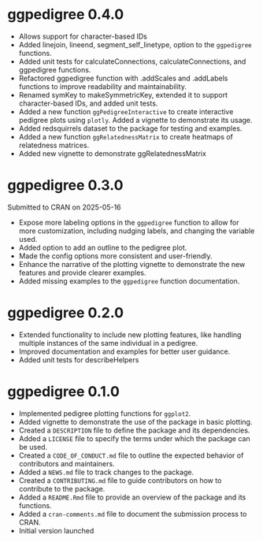 # ggpedigree 0.4.0

* Allows support for character-based IDs
* Added linejoin, lineend, segment_self_linetype, option to the `ggpedigree` functions.
* Added unit tests for calculateConnections, calculateConnections, and ggpedigree functions.
* Refactored ggpedigree function with .addScales and .addLabels functions to improve readability and maintainability.
* Renamed symKey to makeSymmetricKey, extended it to support character-based IDs, and added unit tests.
* Added a new function `ggPedigreeInteractive` to create interactive pedigree plots using `plotly`. Added a vignette to demonstrate its usage.
* Added redsquirrels dataset to the package for testing and examples.
* Added a new function `ggRelatednessMatrix` to create heatmaps of relatedness matrices.
* Added new vignette to demonstrate ggRelatednessMatrix

# ggpedigree 0.3.0
Submitted to CRAN on 2025-05-16
* Expose more labeling options in the `ggpedigree` function to allow for more customization, including nudging labels, and changing the variable used.
* Added option to add an outline to the pedigree plot.
* Made the config options more consistent and user-friendly.
* Enhance the narrative of the plotting vignette to demonstrate the new features and provide clearer examples.
* Added missing examples to the `ggpedigree` function documentation.

# ggpedigree 0.2.0
* Extended functionality to include new plotting features, like handling multiple instances of the same individual in a pedigree.
* Improved documentation and examples for better user guidance.
* Added unit tests for describeHelpers

# ggpedigree 0.1.0
* Implemented pedigree plotting functions for `ggplot2`.
* Added vignette to demonstrate the use of the package in basic plotting.
* Created a `DESCRIPTION` file to define the package and its dependencies.
* Added a `LICENSE` file to specify the terms under which the package can be used.
* Created a `CODE_OF_CONDUCT.md` file to outline the expected behavior of contributors and maintainers.
* Added a `NEWS.md` file to track changes to the package.
* Created a `CONTRIBUTING.md` file to guide contributors on how to contribute to the package.
* Added a `README.Rmd` file to provide an overview of the package and its functions.
* Added a `cran-comments.md` file to document the submission process to CRAN.
* Initial version launched
